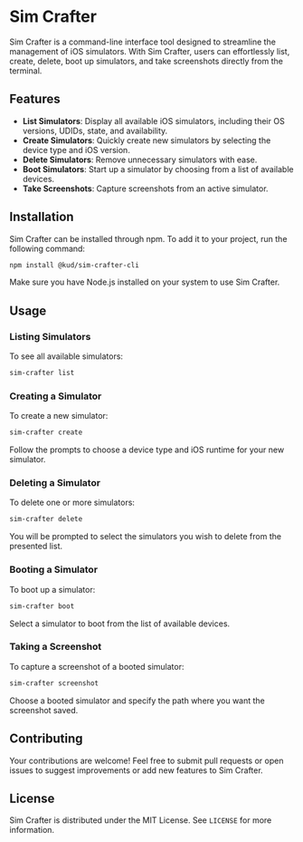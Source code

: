 # Sim Crafter

Sim Crafter is a command-line interface tool designed to streamline the management of iOS simulators. With Sim Crafter, users can effortlessly list, create, delete, boot up simulators, and take screenshots directly from the terminal.

## Features

- **List Simulators**: Display all available iOS simulators, including their OS versions, UDIDs, state, and availability.
- **Create Simulators**: Quickly create new simulators by selecting the device type and iOS version.
- **Delete Simulators**: Remove unnecessary simulators with ease.
- **Boot Simulators**: Start up a simulator by choosing from a list of available devices.
- **Take Screenshots**: Capture screenshots from an active simulator.

## Installation

Sim Crafter can be installed through npm. To add it to your project, run the following command:

```bash
npm install @kud/sim-crafter-cli
```

Make sure you have Node.js installed on your system to use Sim Crafter.

## Usage

### Listing Simulators

To see all available simulators:

```bash
sim-crafter list
```

### Creating a Simulator

To create a new simulator:

```bash
sim-crafter create
```

Follow the prompts to choose a device type and iOS runtime for your new simulator.

### Deleting a Simulator

To delete one or more simulators:

```bash
sim-crafter delete
```

You will be prompted to select the simulators you wish to delete from the presented list.

### Booting a Simulator

To boot up a simulator:

```bash
sim-crafter boot
```

Select a simulator to boot from the list of available devices.

### Taking a Screenshot

To capture a screenshot of a booted simulator:

```bash
sim-crafter screenshot
```

Choose a booted simulator and specify the path where you want the screenshot saved.

## Contributing

Your contributions are welcome! Feel free to submit pull requests or open issues to suggest improvements or add new features to Sim Crafter.

## License

Sim Crafter is distributed under the MIT License. See `LICENSE` for more information.
